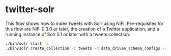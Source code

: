 twitter-solr
============

This flow shows how to index tweets with Solr using NiFi. Pre-requisites for this flow are NiFi 0.3.0 or later, 
the creation of a Twitter application, and a running instance of Solr 5.1 or later with a tweets collection:


```bash
./bin/solr start -c
./bin/solr create_collection -c tweets -d data_driven_schema_configs -shards 1 -replicationFactor 1
```
